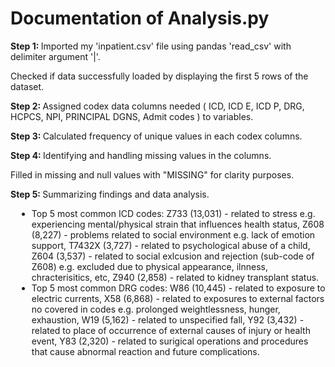 <h1>Documentation of Analysis.py</h1>
<p><strong>Step 1: </strong>Imported my 'inpatient.csv' file using pandas 'read_csv' with delimiter argument '|'.</p>
<p>Checked if data successfully loaded by displaying the first 5 rows of the dataset.</p>
<p><strong>Step 2: </strong>Assigned codex data columns needed &lpar; ICD, ICD E, ICD P, DRG, HCPCS, NPI, PRINCIPAL DGNS, Admit codes &rpar; to variables.</p>
<p><strong>Step 3: </strong>Calculated frequency of unique values in each codex columns.</p>
<p><strong>Step 4: </strong>Identifying and handling missing values in the columns.<p>
<p>Filled in missing and null values with "MISSING" for clarity purposes.</p>
<p><strong>Step 5: </strong>Summarizing findings and data analysis.</p>
    <ul style = "margin-left: 10px;">
    <li>Top 5 most common ICD codes: Z733 (13,031) - related to stress e.g. experiencing mental/physical strain that influences health status, Z608 (8,227) - problems related to social environment e.g. lack of emotion support, T7432X (3,727) - related to psychological abuse of a child, Z604 (3,537) - related to social exlcusion and rejection (sub-code of Z608) e.g. excluded due to physical appearance, ilnness, chracterisitics, etc, Z940 (2,858) - related to kidney transplant status.</li>
    <li>Top 5 most common DRG codes: W86 (10,445) - related to exposure to electric currents, X58 (6,868) - related to exposures to external factors no covered in codes e.g. prolonged weightlessness, hunger, exhaustion, W19 (5,162) - related to unspecified fall, Y92 (3,432) - related to place of occurrence of external causes of injury or health event, Y83 (2,320) - related to surigical operations and procedures that cause abnormal reaction and future complications.</li>
    </ul>